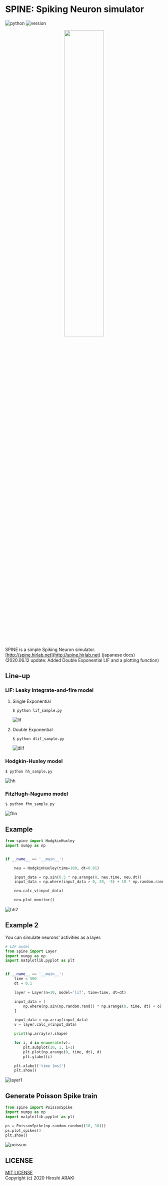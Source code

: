# SPINE: Spiking Neuron simulator
![python](https://img.shields.io/badge/python-3.x-blueviolet.svg?style=flat)
![version](https://img.shields.io/badge/version-1.3-blue.svg?style=flat)  
  
<p align="center"><img width="50%" src="img/spine.png"/></p>
  
SPINE is a simple Spiking Neuron simulator.  
[http://spine.hirlab.net](http://spine.hirlab.net) (japanese docs)  
 (2020.06.12 update: Added Double Exponential LIF and a plotting function)
 
## Line-up
### LIF: Leaky integrate-and-fire model
1. Single Exponential
    ```shell script
    $ python lif_sample.py
    ```
    ![lif](img/slif.png)

2. Double Exponential
    ```shell script
    $ python dlif_sample.py
    ```
    ![dlif](img/dlif.png)

### Hodgkin-Huxley model
```shell script
$ python hh_sample.py
```
![hh](img/hh_1.png)

### FitzHugh-Nagumo model
```shell script
$ python fhn_sample.py
```
![fhn](img/fhn.png)

## Example
```python
from spine import HodgkinHuxley
import numpy as np


if __name__ == '__main__':

    neu = HodgkinHuxley(time=100, dt=0.01)

    input_data = np.sin(0.5 * np.arange(0, neu.time, neu.dt))
    input_data = np.where(input_data > 0, 20, -5) + 10 * np.random.rand(int(neu.time / neu.dt))

    neu.calc_v(input_data)

    neu.plot_monitor()
```
![hh2](img/hh_2.png)

## Example 2
You can simulate neurons' activities as a layer.
```python
# LIF model
from spine import Layer
import numpy as np
import matplotlib.pyplot as plt


if __name__ == '__main__':
    time = 500
    dt = 0.1

    layer = Layer(n=10, model='lif', time=time, dt=dt)

    input_data = [
        np.where(np.sin(np.random.rand() * np.arange(0, time, dt) + o) > 0, 100, -5) for o in range(10)
    ]

    input_data = np.array(input_data)
    v = layer.calc_v(input_data)

    print(np.array(v).shape)

    for i, d in enumerate(v):
        plt.subplot(10, 1, i+1)
        plt.plot(np.arange(0, time, dt), d)
        plt.ylabel(i)

    plt.xlabel('time [ms]')
    plt.show()

```
![layer1](img/layer_lif.png)

## Generate Poisson Spike train
```python
from spine import PoissonSpike
import numpy as np
import matplotlib.pyplot as plt

ps = PoissonSpike(np.random.random((10, 10)))
ps.plot_spikes()
plt.show()
```
![poisson](img/poisson.png)

## LICENSE
[MIT LICENSE](LICENSE.txt)  
Copyright (c) 2020 Hiroshi ARAKI